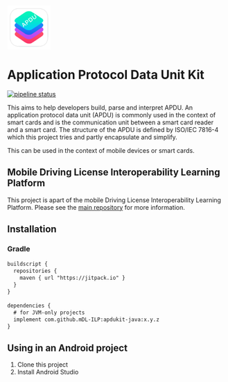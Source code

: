 <img src="./static/kit.png" alt="APDUKit logo" height="100" >

# Application Protocol Data Unit Kit
[![pipeline status](https://git.ul-ts.com/sl-advisory/RDW/apdukit-java/badges/develop/pipeline.svg)](https://git.ul-ts.com/sl-advisory/RDW/apdukit-java/commits/develop)

This aims to help developers build, parse and interpret APDU. An application protocol data unit (APDU) is commonly used in the context of smart cards and is the communication unit between a smart card reader and a smart card. The structure of the APDU is defined by ISO/IEC 7816-4 which this project tries and partly encapsulate and simplify.

This can be used in the context of mobile devices or smart cards.

## Mobile Driving License Interoperability Learning Platform

This project is apart of the mobile Driving License Interoperability Learning Platform. Please see the [main repository](https://github.com/mDL-ILP/mDL-ILP) for more information.

## Installation

### Gradle
```
buildscript {
  repositories {
    maven { url "https://jitpack.io" }
  }
}

dependencies {
  # for JVM-only projects
  implement com.github.mDL-ILP:apdukit-java:x.y.z
}
```

## Using in an Android project
1. Clone this project
2. Install Android Studio
